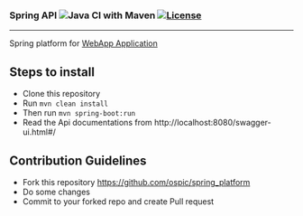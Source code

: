 ### Spring API ![Java CI with Maven](https://github.com/elirehema/spring_rest/workflows/Java%20CI%20with%20Maven/badge.svg) [![License](https://img.shields.io/badge/License-Apache%202.0-blue.svg)](https://opensource.org/licenses/Apache-2.0)
---
Spring platform for [WebApp Application](https://hmis.netlify.app/)

Steps to install
---
- Clone this repository
- Run `mvn clean install` 
- Then run `mvn spring-boot:run`
- Read the Api documentations from http://localhost:8080/swagger-ui.html#/

## Contribution Guidelines
 - Fork this repository https://github.com/ospic/spring_platform
 - Do some changes
 - Commit to your forked repo and create Pull request 
